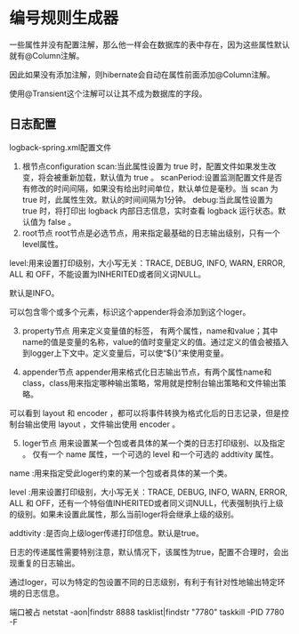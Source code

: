 # 编号规则生成器



一些属性并没有配置注解，那么他一样会在数据库的表中存在，因为这些属性默认就有@Column注解。

因此如果没有添加注解，则hibernate会自动在属性前面添加@Column注解。

使用@Transient这个注解可以让其不成为数据库的字段。

## 日志配置
logback-spring.xml配置文件
1. 根节点configuration
   scan:当此属性设置为 true 时，配置文件如果发生改变，将会被重新加载，默认值为 true 。
   scanPeriod:设置监测配置文件是否有修改的时间间隔，如果没有给出时间单位，默认单位是毫秒。当 scan 为 true 时，此属性生效。默认的时间间隔为1分钟。
   debug:当此属性设置为 true 时，将打印出 logback 内部日志信息，实时查看 logback 运行状态。默认值为 false 。
2. root节点
   root节点是必选节点，用来指定最基础的日志输出级别，只有一个level属性。

level:用来设置打印级别，大小写无关：TRACE, DEBUG, INFO, WARN, ERROR, ALL 和 OFF，不能设置为INHERITED或者同义词NULL。

默认是INFO。

可以包含零个或多个元素，标识这个appender将会添加到这个loger。

3. property节点
   用来定义变量值的标签， 有两个属性，name和value；其中name的值是变量的名称，value的值时变量定义的值。通过定义的值会被插入到logger上下文中。定义变量后，可以使“${}”来使用变量。

4. appender节点
   appender用来格式化日志输出节点，有两个属性name和class，class用来指定哪种输出策略，常用就是控制台输出策略和文件输出策略。

可以看到 layout 和 encoder ，都可以将事件转换为格式化后的日志记录，但是控制台输出使用 layout ，文件输出使用 encoder 。

5. loger节点
   <loger> 用来设置某一个包或者具体的某一个类的日志打印级别、以及指定 <appender> 。 <loger> 仅有一个 name 属性，一个可选的 level 和一个可选的 addtivity 属性。

name :用来指定受此loger约束的某一个包或者具体的某一个类。

level :用来设置打印级别，大小写无关：TRACE, DEBUG, INFO, WARN, ERROR, ALL 和 OFF，还有一个特俗值INHERITED或者同义词NULL，代表强制执行上级的级别。如果未设置此属性，那么当前loger将会继承上级的级别。

addtivity :是否向上级loger传递打印信息。默认是true。

日志的传递属性需要特别注意，默认情况下，该属性为true，配置不合理时，会出现重复的日志输出。

通过loger，可以为特定的包设置不同的日志级别，有利于有针对性地输出特定环境的日志信息。


端口被占
netstat -aon|findstr 8888
tasklist|findstr "7780"
taskkill -PID 7780 -F
